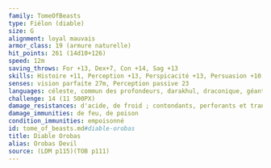 ```yaml
---
family: TomeOfBeasts
type: Fiélon (diable)
size: G
alignment: loyal mauvais
armor_class: 19 (armure naturelle)
hit_points: 261 (14d10+126)
speed: 12m
saving_throws: For +13, Dex+7, Con +14, Sag +13
skills: Histoire +11, Perception +13, Perspicacité +13, Persuasion +10, Supercherie +10
senses: vision parfaite 27m, Perception passive 23
languages: céleste, commun des profondeurs, darakhul, draconique, géant, infernal, langue du Vide; télépathie 30 m
challenge: 14 (11 500PX)
damage_resistances: d'acide, de froid ; contondants, perforants et tranchants infligés par des armes non magiques qui ne sont pas en argent
damage_immunities: de feu, de poison
condition_immunities: empoisonné
id: tome_of_beasts.md#diable-orobas
title: Diable Orobas
alias: Orobas Devil
source: (LDM p115)(TOB p111)
---
```


